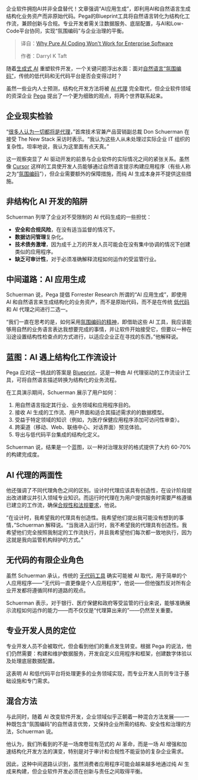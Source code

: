 
<!--
title: 为什么纯AI编码不适用于企业软件
cover: https://cdn.thenewstack.io/media/2025/05/3e5398eb-hogarth-de-la-plante-7-plwj1zf58-unsplash-1.jpg
summary: 企业软件拥抱AI并非全盘替代！文章强调“AI应用生成”，即利用AI和自然语言生成结构化业务资产而非原始代码。Pega的Blueprint工具将自然语言转化为结构化工作流，兼顾创新与合规。专业开发者需关注数据服务、底层配置，与AI和Low-Code平台协同，实现“氛围编码”与企业治理的平衡。
-->

企业软件拥抱AI并非全盘替代！文章强调“AI应用生成”，即利用AI和自然语言生成结构化业务资产而非原始代码。Pega的Blueprint工具将自然语言转化为结构化工作流，兼顾创新与合规。专业开发者需关注数据服务、底层配置，与AI和Low-Code平台协同，实现“氛围编码”与企业治理的平衡。

> 译自：[Why Pure AI Coding Won't Work for Enterprise Software](https://thenewstack.io/why-pure-ai-coding-wont-work-for-enterprise-software/)
> 
> 作者：Darryl K Taft

随着[生成式 AI](https://thenewstack.io/generative-ai-in-2023-genai-tools-became-table-stakes/) 重塑软件开发，一个关键问题浮出水面：面对[自然语言“氛围编码”](https://thenewstack.io/can-english-dethrone-python-as-top-programming-language/)，传统的低代码和无代码平台是否会变得过时？

虽然一些业内人士预测，结构化开发方法将被 [AI 代理](https://thenewstack.io/how-ai-agents-will-change-the-web-for-users-and-developers/) 完全取代，但企业软件领域的资深企业 [Pega](https://www.pega.com/) 提出了一个更为细致的观点，将两个世界联系起来。

## 企业现实检验

“[很多人认为一切都将是代理](https://www.linkedin.com/in/donschuerman/)，”首席技术官兼产品营销副总裁 Don Schuerman 在接受 The New Stack 采访时表示。“我认为这些人从未处理过实际企业 IT 组织的复杂性。坦率地说，我认为这里面有点天真。”

这一观察突显了 AI 驱动开发的前景与企业软件的实际情况之间的紧张关系。虽然像 [Cursor](https://www.cursor.com/) 这样的工具使开发人员能够通过自然语言提示构建应用程序（有些人称之为“[氛围编码](https://thenewstack.io/vibing-dangerously-the-hidden-risks-of-ai-generated-code/)”），但企业需要额外的保障措施，而纯 AI 生成本身并不提供这些措施。

## 非结构化 AI 开发的陷阱

Schuerman 列举了企业对不受限制的 AI 代码生成的一些担忧：

- **安全和合规风险**，在没有适当监督的情况下。
- **数据访问管理**复杂化。
- **技术债务激增**，因为成千上万的开发人员可能会在没有集中协调的情况下创建类似的应用程序。
- **缺乏可审计性**，对于必须准确解释流程如何运作的受监管行业。

## 中间道路：AI 应用生成

Schuerman 说，Pega 提倡 Forrester Research 所谓的“AI 应用生成”，即使用 AI 和自然语言来生成结构化的业务资产，而不是原始代码，而不是在传统 [低代码](https://thenewstack.io/the-highs-and-lows-of-low-code-tools/) 和 AI 代理之间进行二选一。

“我们一直在思考的是，如何采用[氛围编码的精神](https://thenewstack.io/vibe-coding-is-here-how-ai-is-reshaping-the-software-developer-profession/)，即借助这些 AI 工具，我应该能够用自然的业务语言表达我想要完成的事情，并让软件开始接受它，但要以一种在沿途设置结构性检查点的方式进行，以适应企业正在寻找的东西，”他解释说。

## 蓝图：AI 遇上结构化工作流设计

Pega 应对这一挑战的答案是 [Blueprint](https://www.pega.com/blueprint)，这是一种由 AI 代理驱动的工作流设计工具，可将自然语言描述转换为结构化的业务流程。

在工具演示期间，Schuerman 展示了用户如何：

1. 用自然语言指定其行业、业务领域和应用程序目的。
2. 接收 AI 生成的工作流、用户界面和适合其描述需求的的数据模型。
3. 受益于特定领域的知识（例如，为医疗保健应用程序添加可访问性审查）。
4. 跨渠道（移动、Web、联络中心、对话界面）预览体验。
5. 导出与低代码平台集成的结构化定义。

Schuerman 说，结果是一个蓝图，以一种对治理友好的格式提供了大约 60-70% 的构建完成度。

## AI 代理的两面性

他还强调了不同代理角色之间的区别。设计时代理应该具有创造性，在设计阶段提出改进建议并引入领域专业知识。而运行时代理在为用户提供服务时需要严格遵循已建立的工作流，确保[合规性和法规要求](https://thenewstack.io/you-must-prioritize-compliance-in-modern-infrastructure/)，他说。

“在设计时，我希望我的代理具有创造性。我希望他们提出我可能没有想到的事情，”Schuerman 解释说。“当我进入运行时，我不希望我的代理具有创造性。我希望他们完全按照我制定的工作流执行，并且我希望他们每次都一致地执行，因为这就是我向监管机构辩护的方式。”

## 无代码的有限企业角色
虽然 Schuerman 承认，传统的 [无代码工具](https://thenewstack.io/celebrate-national-no-code-day-today/) 确实可能被 AI 取代，用于简单的个人应用程序——“无代码一直更像是个人应用程序”，他说——但他强烈反对所有企业开发都将遵循同样的道路的观点。

Schuerman 表示，对于银行、医疗保健和政府等受监管的行业来说，能够准确展示流程如何运作的能力——而不仅仅是“代理算出来的”——仍然至关重要。

## 专业开发人员的定位

专业开发人员不会被取代，但会看到他们的重点发生转变。根据 Pega 的说法，他们仍然需要：构建和维护数据服务，开发自定义应用程序和框架，创建数字体验以及处理底层数据配置。

这表明 AI 和低代码平台将处理更多的业务领域实现，而专业开发人员则专注于基础设施和专门需求。

## 混合方法

与此同时，随着 AI 改变软件开发，企业领域似乎正朝着一种混合方法发展——一种既包含“氛围编码”的自然语言优势，又保持企业所需的结构、安全性和治理的方法，Schuerman 说。

他认为，我们所看到的不是一场席卷现有范式的 AI 革命，而是一场 AI 增强和加速结构化开发方法的演变，特别是对于审计和合规性不能妥协的复杂企业需求。

因此，这种中间道路认识到，虽然消费者应用程序可能会越来越多地通过纯 AI 生成来构建，但企业软件开发必须在创新与责任之间取得平衡。